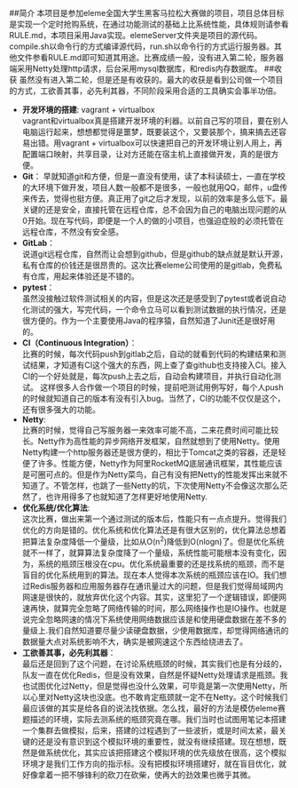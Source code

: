 ##简介
本项目是参加eleme全国大学生黑客马拉松大赛做的项目，项目总体目标是实现一个定时抢购系统，在通过功能测试的基础上比系统性能，具体规则请参看RULE.md，本项目采用Java实现。elemeServer文件夹是项目的源代码。compile.sh以命令行的方式编译源代码，run.sh以命令行的方式运行服务器。其他文件参看RULE.md即可知道其用途。比赛成绩一般，没有进入第二轮，服务器端采用Netty处理http请求，后台采用mysql数据库，和redis内存数据库。
##收获
虽然没有进入第二轮，但是还是有收获的。最大的收获是看到公司做一个项目的方式，工欲善其事，必先利其器，不同阶段采用合适的工具确实会事半功倍。</br>

* **开发环境的搭建**: vagrant + virtualbox</br>
vagrant和virtualbox真是搭建开发环境的利器。以前自己写的项目，要在别人电脑运行起来，想想都觉得是噩梦，既要装这个，又要装那个，搞来搞去还容易出错。用vagrant + virtualbox可以快速把自己的开发环境让别人用上，再配置端口映射，共享目录，让对方还能在宿主机上直接做开发，真的是很方便。
* **Git**：
早就知道git和方便，但是一直没有使用，读了本科读硕士，一直在学校的大环境下做开发，项目人数一般都不是很多，一般也就用QQ，邮件，u盘传来传去，觉得也挺方便。真正用了git之后才发现，以前的效率是多么低下。最关键的还是安全，直接托管在远程仓库，总不会因为自己的电脑出现问题的从0开始。现在写代码，即便是一个人的做的小项目，也强迫症般的必须托管在远程仓库，不然没有安全感。
* **GitLab**：</br>
说道git远程仓库，自然而让会想到github，但是github的缺点就是默认开源，私有仓库的价钱还是很昂贵的。这次比赛eleme公司使用的是gitlab，免费私有仓库，用起来体验还是不错的。
* **pytest**：</br>
虽然没接触过软件测试相关的内容，但是这次还是感受到了pytest或者说自动化测试的强大，写完代码，一个命令立马可以看到测试数据的执行情况，还是很方便的。作为一个主要使用Java的程序猿，自然知道了Junit还是很好用的。
* **CI（Continuous Integration）**：</br>
比赛的时候，每次代码push到gitlab之后，自动的就看到代码的构建结果和测试结果，才知道有CI这个强大的东西，网上查了查github也支持接入CI。接入CI的一个好处就是，每次push上去之后，自动会构建项目，并执行自动化测试。 这样很多人合作做一个项目的时候，提前吧测试用例写好，每个人push的时候就知道自己的版本有没有引入bug。当然了，CI的功能不仅仅是这个，还有很多强大的功能。
* **Netty**:</br>
比赛的时候，觉得自己写服务器一来效率可能不高，二来花费时间可能比较长。Netty作为高性能的异步网络开发框架，自然就想到了使用Netty。使用Netty构建一个http服务器还是很方便的，相比于Tomcat之类的容器，还是轻便了许多。性能方便，Netty作为阿里RocketMQ底层通讯框架，其性能应该是可圈可点的。但是作为Netty菜鸟，自己有没有把Netty的性能发挥出来就不知道了。不管怎样，也跳了一些Netty的坑，下次使用Netty不会像这次那么茫然了，也许用得多了也就知道了怎样更好地使用Netty.
* **优化系统/优化算法**:</br>
这次比赛，做出来第一个通过测试的版本后，性能只有一点点提升。觉得我们优化的方向是错的。优化系统和优化算法还是有很大区别的，优化算法总想着把算法复杂度降低一个量级，比如从O(n<sup>2</sup>)降低到O(nlogn)了。但是优化系统就不一样了，就算算法复杂度降了一个量级，系统性能可能根本没有变化，因为，系统的瓶颈压根没在cpu。优化系统最重要的还是找系统的瓶颈，而不是盲目的优化系统用到的算法。现在本人觉得本次系统的瓶颈应该在IO。我们想过Redis服务器和应用服务器存在通讯量过大的问题，但是我们觉得局域网内网速是很快的，就放弃优化这个内容。其实，这里犯了一个逻辑错误，即便网速再快，就算完全忽略了网络传输的时间，那么网络操作也是IO操作。也就是说完全忽略网速的情况下系统使用网络数据应该是和使用硬盘数据在差不多的量级上.我们自然知道要尽量少读硬盘数据，少使用数据库，却觉得网络通讯的数据量大点对系统影响不大，确实是被网速这个东西给绕进去了。
* **工欲善其事，必先利其器**：</br>
最后还是回到了这个问题，在讨论系统瓶颈的时候，其实我们也是有分歧的，队友一直在优化Redis，但是没有效果，自然是怀疑Netty处理请求是瓶颈。我也试图优化过Netty，但是觉得也没什么效果，可毕竟是第一次使用Netty，所以心里对Netty这块也没底。也不敢肯定瓶颈就一定不在Netty。这个时候我们最应该做的其实是给各自的说法找依据。怎么找，最好的方法是模仿eleme赛题描述的环境，实际去测系统的瓶颈究竟在哪。我们当时也试图用笔记本搭建一个集群去做模拟，后来，搭建的过程遇到了一些波折，或是时间太紧，最关键的还是没有意识到这个模拟环境的重要性，就没有继续搭建。现在想想，既然是做系统优化，其实应该把搭建这个模拟环境的优先级放在很高，这个模拟环境才是我们工作方向的指示标。没有把模拟环境搭建好，就在盲目优化，就好像拿着一把不够锋利的砍刀在砍柴，使再大的劲效果也微乎其微。

